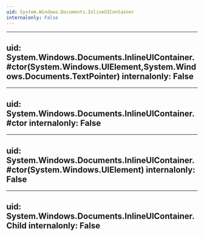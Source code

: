 ```yaml
---
uid: System.Windows.Documents.InlineUIContainer
internalonly: False
---
```


---
uid: System.Windows.Documents.InlineUIContainer.#ctor(System.Windows.UIElement,System.Windows.Documents.TextPointer)
internalonly: False
---

---
uid: System.Windows.Documents.InlineUIContainer.#ctor
internalonly: False
---

---
uid: System.Windows.Documents.InlineUIContainer.#ctor(System.Windows.UIElement)
internalonly: False
---

---
uid: System.Windows.Documents.InlineUIContainer.Child
internalonly: False
---
